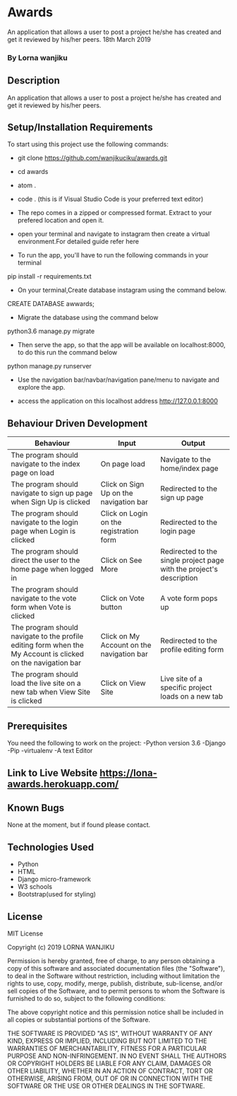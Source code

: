 # Awards
An application that allows a user to post a project he/she has created and get it reviewed by his/her peers. 18th March 2019
### By Lorna wanjiku

## Description
An application that allows a user to post a project he/she has created and get it reviewed by his/her peers.

## Setup/Installation Requirements
To start using this project use the following commands:

* git clone https://github.com/wanjikuciku/awards.git
* cd awards
* atom .
* code . (this is if Visual Studio Code is your preferred text editor)

* The repo comes in a zipped or compressed format. Extract to your prefered location and open it.

* open your terminal and navigate to instagram then create a virtual environment.For detailed guide refer here

* To run the app, you'll have to run the following commands in your terminal

pip install -r requirements.txt

* On your terminal,Create database instagram using the command below.

CREATE DATABASE awwards;

* Migrate the database using the command below

python3.6 manage.py migrate

* Then serve the app, so that the app will be available on localhost:8000, to do this run the command below

python manage.py runserver

* Use the navigation bar/navbar/navigation pane/menu to navigate and explore the app.

* access the application on this localhost address http://127.0.0.1:8000

## Behaviour Driven Development
|  Behaviour |  Input  |  Output |
|------------|---------|---------|
| The program should navigate to the index page on load | On page load | Navigate to the home/index page |
| The program should navigate to sign up page when Sign Up is clicked | Click on Sign Up on the navigation bar | Redirected to the sign up page |
|The program should navigate to the login page when Login is clicked | Click on Login on the registration form |Redirected to the login page |
|The program should direct the user to the home page when logged in | Click on See More |  Redirected to the single project page with the project's description |
|The program should navigate to the vote form when Vote is clicked |  Click on Vote button |  A vote form pops up |
|The program should navigate to the profile editing form when the My Account is clicked on the navigation bar | Click on My Account on the navigation bar |  Redirected to the profile editing form |
|The program should load the live site on a new tab when View Site is clicked | Click on View Site | Live site of a specific project loads on a new tab|

## Prerequisites
You need the following to work on the project: -Python version 3.6 -Django -Pip -virtualenv -A text Editor

## Link to Live Website https://lona-awards.herokuapp.com/

## Known Bugs
None at the moment, but if found please contact.

## Technologies Used
* Python
* HTML
* Django micro-framework
* W3 schools
* Bootstrap(used for styling)

## License
MIT License

Copyright (c) 2019 LORNA WANJIKU

Permission is hereby granted, free of charge, to any person obtaining a copy of this software and associated documentation files (the "Software"), to deal in the Software without restriction, including without limitation the rights to use, copy, modify, merge, publish, distribute, sub-license, and/or sell copies of the Software, and to permit persons to whom the Software is furnished to do so, subject to the following conditions:

The above copyright notice and this permission notice shall be included in all copies or substantial portions of the Software.

THE SOFTWARE IS PROVIDED "AS IS", WITHOUT WARRANTY OF ANY KIND, EXPRESS OR IMPLIED, INCLUDING BUT NOT LIMITED TO THE WARRANTIES OF MERCHANTABILITY, FITNESS FOR A PARTICULAR PURPOSE AND NON-INFRINGEMENT. IN NO EVENT SHALL THE AUTHORS OR COPYRIGHT HOLDERS BE LIABLE FOR ANY CLAIM, DAMAGES OR OTHER LIABILITY, WHETHER IN AN ACTION OF CONTRACT, TORT OR OTHERWISE, ARISING FROM, OUT OF OR IN CONNECTION WITH THE SOFTWARE OR THE USE OR OTHER DEALINGS IN THE SOFTWARE.